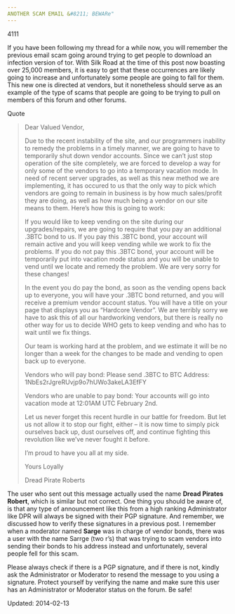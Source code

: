 ```yaml
---
ANOTHER SCAM EMAIL &#8211; BEWARe"
---
```

4111


<p>If you have been following my thread for a while now, you will remember the previous email scam going around trying to get people to download an infection version of tor. With Silk Road at the time of this post now boasting over 25,000 members, it is easy to get that these occurrences are likely going to increase and unfortunately some people are going to fall for them. This new one is directed at vendors, but it nonetheless should serve as an example of the type of scams that people are going to be trying to pull on members of this forum and other forums.</p>
<div>
<div>Quote</div>
</div>
<blockquote><p>Dear Valued Vendor,</p>
<p>Due to the recent instability of the site, and our programmers inability to remedy the problems in a timely manner, we are going to have to temporarily shut down vendor accounts. Since we can&#8217;t just stop operation of the site completely, we are forced to develop a way for only some of the vendors to go into a temporary vacation mode. In need of recent server upgrades, as well as this new method we are implementing, it has occured to us that the only way to pick which vendors are going to remain in business is by how much sales/profit they are doing, as well as how much being a vendor on our site means to them. Here&#8217;s how this is going to work:</p>
<p>If you would like to keep vending on the site during our upgrades/repairs, we are going to require that you pay an additional .3BTC bond to us. If you pay this .3BTC bond, your account will remain active and you will keep vending while we work to fix the problems. If you do not pay this .3BTC bond, your account will be temporarily put into vacation mode status and you will be unable to vend until we locate and remedy the problem. We are very sorry for these changes!</p>
<p>In the event you do pay the bond, as soon as the vending opens back up to everyone, you will have your .3BTC bond returned, and you will receive a premium vendor account status. You will have a title on your page that displays you as &#8220;Hardcore Vendor&#8221;. We are terribly sorry we have to ask this of all our hardworking vendors, but there is really no other way for us to decide WHO gets to keep vending and who has to wait until we fix things.</p>
<p>Our team is working hard at the problem, and we estimate it will be no longer than a week for the changes to be made and vending to open back up to everyone.</p>
<p>Vendors who will pay bond: Please send .3BTC to BTC Address: 1NbEs2rJgreRUvjp9o7hUWo3akeLA3EfFY</p>
<p>Vendors who are unable to pay bond: Your accounts will go into vacation mode at 12:01AM UTC February 2nd.</p>
<p>Let us never forget this recent hurdle in our battle for freedom. But let us not allow it to stop our fight, either – it is now time to simply pick ourselves back up, dust ourselves off, and continue fighting this revolution like we’ve never fought it before.</p>
<p>I’m proud to have you all at my side.</p>
<p>Yours Loyally</p>
<p>Dread Pirate Roberts</p></blockquote>
<p>The user who sent out this message actually used the name <strong>Dread Pirates Robert</strong>, which is similar but not correct. One thing you should be aware of, is that any type of announcement like this from a high ranking Administrator like DPR will always be signed with their PGP signature. And remember, we discussed how to verify these signatures in a previous post. I remember when a moderator named <strong>Sarge</strong> was in charge of vendor bonds, there was a user with the name Sarrge (two r&#8217;s) that was trying to scam vendors into sending their bonds to his address instead and unfortunately, several people fell for this scam.</p>
<p>Please always check if there is a PGP signature, and if there is not, kindly ask the Administrator or Moderator to resend the message to you using a signature. Protect yourself by verifying the name and make sure this user has an Administrator or Moderator status on the forum. Be safe!</p>

Updated: 2014-02-13

